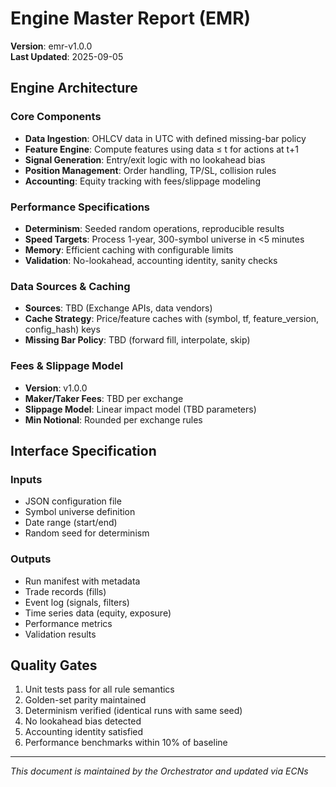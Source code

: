 # Engine Master Report (EMR)
**Version**: emr-v1.0.0  
**Last Updated**: 2025-09-05  

## Engine Architecture

### Core Components
- **Data Ingestion**: OHLCV data in UTC with defined missing-bar policy
- **Feature Engine**: Compute features using data ≤ t for actions at t+1 
- **Signal Generation**: Entry/exit logic with no lookahead bias
- **Position Management**: Order handling, TP/SL, collision rules
- **Accounting**: Equity tracking with fees/slippage modeling

### Performance Specifications
- **Determinism**: Seeded random operations, reproducible results
- **Speed Targets**: Process 1-year, 300-symbol universe in <5 minutes
- **Memory**: Efficient caching with configurable limits
- **Validation**: No-lookahead, accounting identity, sanity checks

### Data Sources & Caching
- **Sources**: TBD (Exchange APIs, data vendors)
- **Cache Strategy**: Price/feature caches with (symbol, tf, feature_version, config_hash) keys
- **Missing Bar Policy**: TBD (forward fill, interpolate, skip)

### Fees & Slippage Model
- **Version**: v1.0.0
- **Maker/Taker Fees**: TBD per exchange
- **Slippage Model**: Linear impact model (TBD parameters)
- **Min Notional**: Rounded per exchange rules

## Interface Specification

### Inputs
- JSON configuration file
- Symbol universe definition
- Date range (start/end)
- Random seed for determinism

### Outputs
- Run manifest with metadata
- Trade records (fills)
- Event log (signals, filters)
- Time series data (equity, exposure)
- Performance metrics
- Validation results

## Quality Gates
1. Unit tests pass for all rule semantics
2. Golden-set parity maintained
3. Determinism verified (identical runs with same seed)
4. No lookahead bias detected
5. Accounting identity satisfied
6. Performance benchmarks within 10% of baseline

---
*This document is maintained by the Orchestrator and updated via ECNs*